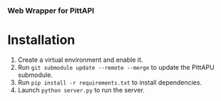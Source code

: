 ### Web Wrapper for PittAPI

# Installation
1. Create a virtual environment and enable it.
2. Run `git submodule update --remote --merge` to update the PittAPU submodule.
3. Run `pip install -r requirements.txt` to install dependencies.
4. Launch `python server.py` to run the server.
